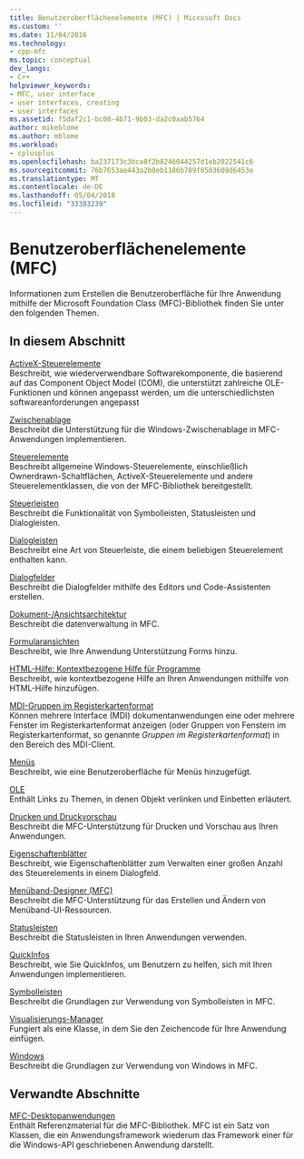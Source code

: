 ```yaml
---
title: Benutzeroberflächenelemente (MFC) | Microsoft Docs
ms.custom: ''
ms.date: 11/04/2016
ms.technology:
- cpp-mfc
ms.topic: conceptual
dev_langs:
- C++
helpviewer_keywords:
- MFC, user interface
- user interfaces, creating
- user interfaces
ms.assetid: f5daf2c1-bc08-4b71-9b03-da2c0aab5764
author: mikeblome
ms.author: mblome
ms.workload:
- cplusplus
ms.openlocfilehash: ba237173c3bca8f2b8246044257d1eb2022541c6
ms.sourcegitcommit: 76b7653ae443a2b8eb1186b789f8503609d6453e
ms.translationtype: MT
ms.contentlocale: de-DE
ms.lasthandoff: 05/04/2018
ms.locfileid: "33383239"
---
```

# <a name="user-interface-elements-mfc"></a>Benutzeroberflächenelemente (MFC)
Informationen zum Erstellen die Benutzeroberfläche für Ihre Anwendung mithilfe der Microsoft Foundation Class (MFC)-Bibliothek finden Sie unter den folgenden Themen.  
  
## <a name="in-this-section"></a>In diesem Abschnitt  
 [ActiveX-Steuerelemente](../mfc/activex-controls.md)  
 Beschreibt, wie wiederverwendbare Softwarekomponente, die basierend auf das Component Object Model (COM), die unterstützt zahlreiche OLE-Funktionen und können angepasst werden, um die unterschiedlichsten softwareanforderungen angepasst  
  
 [Zwischenablage](../mfc/clipboard.md)  
 Beschreibt die Unterstützung für die Windows-Zwischenablage in MFC-Anwendungen implementieren.  
  
 [Steuerelemente](../mfc/controls-mfc.md)  
 Beschreibt allgemeine Windows-Steuerelemente, einschließlich Ownerdrawn-Schaltflächen, ActiveX-Steuerelemente und andere Steuerelementklassen, die von der MFC-Bibliothek bereitgestellt.  
  
 [Steuerleisten](../mfc/control-bars.md)  
 Beschreibt die Funktionalität von Symbolleisten, Statusleisten und Dialogleisten.  
  
 [Dialogleisten](../mfc/dialog-bars.md)  
 Beschreibt eine Art von Steuerleiste, die einem beliebigen Steuerelement enthalten kann.  
  
 [Dialogfelder](../mfc/dialog-boxes.md)  
 Beschreibt die Dialogfelder mithilfe des Editors und Code-Assistenten erstellen.  
  
 [Dokument-/Ansichtsarchitektur](../mfc/document-view-architecture.md)  
 Beschreibt die datenverwaltung in MFC.  
  
 [Formularansichten](../mfc/form-views-mfc.md)  
 Beschreibt, wie Ihre Anwendung Unterstützung Forms hinzu.  
  
 [HTML-Hilfe: Kontextbezogene Hilfe für Programme](../mfc/html-help-context-sensitive-help-for-your-programs.md)  
 Beschreibt, wie kontextbezogene Hilfe an Ihren Anwendungen mithilfe von HTML-Hilfe hinzufügen.  
  
 [MDI-Gruppen im Registerkartenformat](../mfc/mdi-tabbed-groups.md)  
 Können mehrere Interface (MDI) dokumentanwendungen eine oder mehrere Fenster im Registerkartenformat anzeigen (oder Gruppen von Fenstern im Registerkartenformat, so genannte *Gruppen im Registerkartenformat*) in den Bereich des MDI-Client.  
  
 [Menüs](../mfc/menus-mfc.md)  
 Beschreibt, wie eine Benutzeroberfläche für Menüs hinzugefügt.  
  
 [OLE](../mfc/ole-mfc.md)  
 Enthält Links zu Themen, in denen Objekt verlinken und Einbetten erläutert.  
  
 [Drucken und Druckvorschau](../mfc/printing-and-print-preview.md)  
 Beschreibt die MFC-Unterstützung für Drucken und Vorschau aus Ihren Anwendungen.  
  
 [Eigenschaftenblätter](../mfc/property-sheets-mfc.md)  
 Beschreibt, wie Eigenschaftenblätter zum Verwalten einer großen Anzahl des Steuerelements in einem Dialogfeld.  
  
 [Menüband-Designer (MFC)](../mfc/ribbon-designer-mfc.md)  
 Beschreibt die MFC-Unterstützung für das Erstellen und Ändern von Menüband-UI-Ressourcen.  
  
 [Statusleisten](../mfc/status-bars.md)  
 Beschreibt die Statusleisten in Ihren Anwendungen verwenden.  
  
 [QuickInfos](../mfc/tool-tips.md)  
 Beschreibt, wie Sie QuickInfos, um Benutzern zu helfen, sich mit Ihren Anwendungen implementieren.  
  
 [Symbolleisten](../mfc/toolbars.md)  
 Beschreibt die Grundlagen zur Verwendung von Symbolleisten in MFC.  
  
 [Visualisierungs-Manager](../mfc/visualization-manager.md)  
 Fungiert als eine Klasse, in dem Sie den Zeichencode für Ihre Anwendung einfügen.  
  
 [Windows](../mfc/windows.md)  
 Beschreibt die Grundlagen zur Verwendung von Windows in MFC.  
  
## <a name="related-sections"></a>Verwandte Abschnitte  
 [MFC-Desktopanwendungen](../mfc/mfc-desktop-applications.md)  
 Enthält Referenzmaterial für die MFC-Bibliothek. MFC ist ein Satz von Klassen, die ein Anwendungsframework wiederum das Framework einer für die Windows-API geschriebenen Anwendung darstellt.

